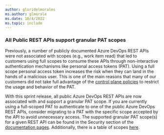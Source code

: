 ```yaml
---
author: gloridelmorales
ms.author: glmorale
ms.date: 10/4/2022
ms.topic: include
---
```


### All Public REST APIs support granular PAT scopes

Previously, a number of publicly documented Azure DevOps REST APIs were not associated with scopes (e.g., work item read) that led to customers using full scopes to consume these APIs through non-interactive authentication mechanisms like personal access tokens (PAT). Using a full scope personal access token increases the risk when they can land in the hands of a malicious user. This is one of the main reasons that many of our customers did not take full advantage of the [control plane policies](https://learn.microsoft.com/azure/devops/organizations/accounts/manage-pats-with-policies-for-administrators?view=azure-devops) to restrict the usage and behavior of the PAT. 

With this sprint release, all public Azure DevOps REST APIs are now associated with and support a granular PAT scope. If you are currently using a full-scoped PAT to authenticate to one of the public Azure DevOps REST APIs, consider migrating to a PAT with the specific scope accepted by the API to avoid unnecessary access. The supported granular PAT scope(s) for a given REST API can be found in the Security section of the [documentation pages](https://learn.microsoft.com/rest/api/azure/devops/account/accounts/list?view=azure-devops-rest-7.1&tabs=HTTP#security). Additionally, there is a table of scopes [here](https://learn.microsoft.com/azure/devops/integrate/get-started/authentication/oauth?view=azure-devops#scopes).